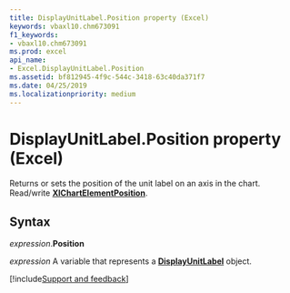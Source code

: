 ```yaml
---
title: DisplayUnitLabel.Position property (Excel)
keywords: vbaxl10.chm673091
f1_keywords:
- vbaxl10.chm673091
ms.prod: excel
api_name:
- Excel.DisplayUnitLabel.Position
ms.assetid: bf812945-4f9c-544c-3418-63c40da371f7
ms.date: 04/25/2019
ms.localizationpriority: medium
---
```



# DisplayUnitLabel.Position property (Excel)

Returns or sets the position of the unit label on an axis in the chart. Read/write **[XlChartElementPosition](Excel.XlChartElementPosition.md)**.


## Syntax

_expression_.**Position**

_expression_ A variable that represents a **[DisplayUnitLabel](excel.displayunitlabel(object).md)** object.




[!include[Support and feedback](~/includes/feedback-boilerplate.md)]